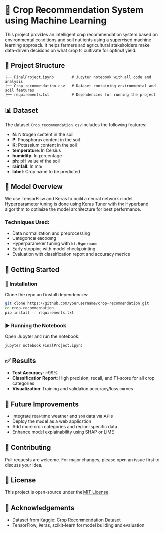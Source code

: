 
# 🌾 Crop Recommendation System using Machine Learning

This project provides an intelligent crop recommendation system based on environmental conditions and soil nutrients using a supervised machine learning approach. It helps farmers and agricultural stakeholders make data-driven decisions on what crop to cultivate for optimal yield.

## 📁 Project Structure

```
├── FinalProject.ipynb        # Jupyter notebook with all code and analysis
├── Crop_recommendation.csv   # Dataset containing environmental and soil features
├── requirements.txt          # Dependencies for running the project
```

## 📊 Dataset

The dataset `Crop_recommendation.csv` includes the following features:

- **N**: Nitrogen content in the soil
- **P**: Phosphorus content in the soil
- **K**: Potassium content in the soil
- **temperature**: In Celsius
- **humidity**: In percentage
- **ph**: pH value of the soil
- **rainfall**: In mm
- **label**: Crop name to be predicted

## 🧠 Model Overview

We use TensorFlow and Keras to build a neural network model. Hyperparameter tuning is done using Keras Tuner with the Hyperband algorithm to optimize the model architecture for best performance.

### Techniques Used:

- Data normalization and preprocessing
- Categorical encoding
- Hyperparameter tuning with `kt.Hyperband`
- Early stopping with model checkpointing
- Evaluation with classification report and accuracy metrics

## 🏁 Getting Started

### 🔧 Installation

Clone the repo and install dependencies:

```bash
git clone https://github.com/yourusername/crop-recommendation.git
cd crop-recommendation
pip install -r requirements.txt
```

### ▶️ Running the Notebook

Open Jupyter and run the notebook:

```bash
jupyter notebook FinalProject.ipynb
```

## ✅ Results

- **Test Accuracy**: ~99%
- **Classification Report**: High precision, recall, and F1-score for all crop categories
- **Visualization**: Training and validation accuracy/loss curves

## 🔮 Future Improvements

- Integrate real-time weather and soil data via APIs
- Deploy the model as a web application
- Add more crop categories and region-specific data
- Enhance model explainability using SHAP or LIME

## 🤝 Contributing

Pull requests are welcome. For major changes, please open an issue first to discuss your idea.

## 📜 License

This project is open-source under the [MIT License](LICENSE).

## 🙌 Acknowledgements

- Dataset from [Kaggle: Crop Recommendation Dataset](https://www.kaggle.com/datasets/atharvaingle/crop-recommendation-dataset)
- TensorFlow, Keras, scikit-learn for model building and evaluation
